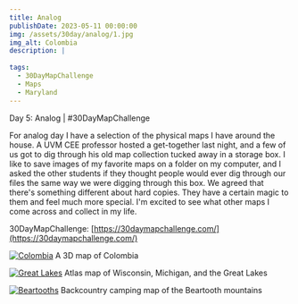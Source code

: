 ```yaml
---
title: Analog
publishDate: 2023-05-11 00:00:00
img: /assets/30day/analog/1.jpg
img_alt: Colombia
description: |
  
tags:
  - 30DayMapChallenge
  - Maps
  - Maryland
---
```


Day 5: Analog | #30DayMapChallenge

For analog day I have a selection of the physical maps I have around the house.  A UVM CEE professor hosted a get-together last night, and a few of us got to dig through his old map collection tucked away in a storage box.  I like to save images of my favorite maps on a folder on my computer, and I asked the other students if they thought people would ever dig through our files the same way we were digging through this box.  We agreed that there's something different about hard copies.  They have a certain magic to them and feel much more special.  I'm excited to see what other maps I come across and collect in my life.

30DayMapChallenge:  [https://30daymapchallenge.com/](https://30daymapchallenge.com/)

[![Colombia](/assets/30day/analog/1.jpg)](/assets/30day/analog/1.jpg)
A 3D map of Colombia

[![Great Lakes](/assets/30day/analog/2.jpg)](/assets/30day/analog/2.jpg)
Atlas map of Wisconsin, Michigan, and the Great Lakes

[![Beartooths](/assets/30day/analog/3.jpg)](/assets/30day/analog/3.jpg)
Backcountry camping map of the Beartooth mountains



 
